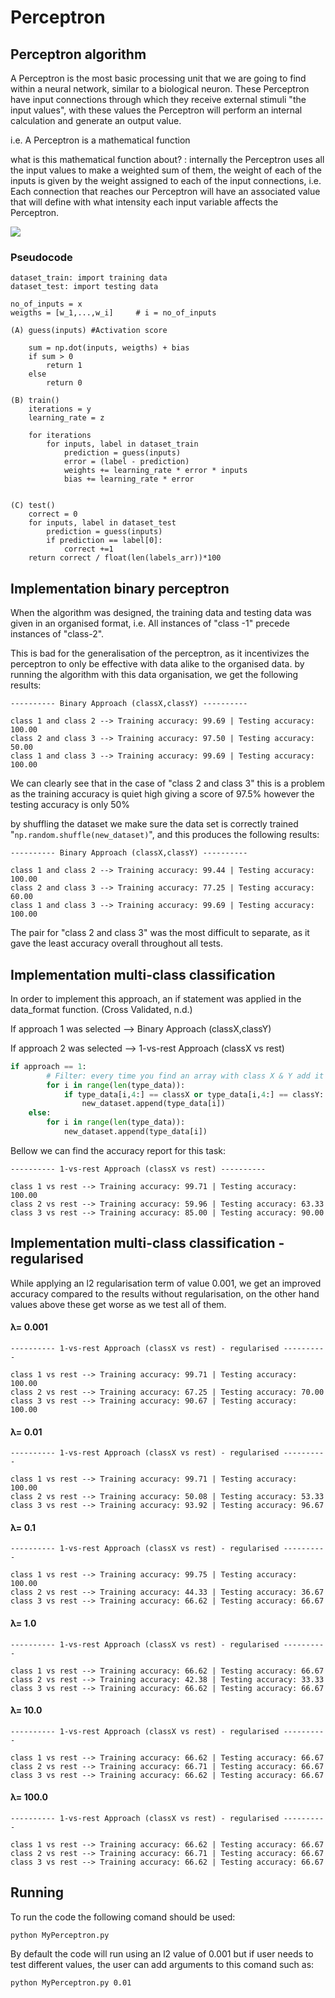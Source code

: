 # Perceptron
## Perceptron algorithm

A Perceptron is the most basic processing unit that we are going to find within a neural network, similar to a biological neuron. These Perceptron have input connections through which they receive external stimuli "the input values", with these values the Perceptron will perform an internal calculation and generate an output value.

i.e. A Perceptron is a mathematical function

what is this mathematical function about? : internally the Perceptron uses all the input values to make a weighted sum of them, the weight of each of the inputs is given by the weight assigned to each of the input connections, i.e. Each connection that reaches our Perceptron will have an associated value that will define with what intensity each input variable affects the Perceptron.

![](https://i.imgur.com/4PZ1jgH.png)



### Pseudocode

```pseudocode
dataset_train: import training data
dataset_test: import testing data

no_of_inputs = x
weigths = [w_1,...,w_i] 	# i = no_of_inputs 

(A) guess(inputs) #Activation score

    sum = np.dot(inputs, weigths) + bias
    if sum > 0
    	return 1
    else
    	return 0
	
(B) train()
	iterations = y
    learning_rate = z
    
    for iterations
    	for inputs, label in dataset_train
    		prediction = guess(inputs)
    		error = (label - prediction)
    		weights += learning_rate * error * inputs
    		bias += learning_rate * error 
    	

(C) test()
	correct = 0
	for inputs, label in dataset_test
		prediction = guess(inputs)
		if prediction == label[0]:
			correct +=1
	return correct / float(len(labels_arr))*100
```



## Implementation binary perceptron

When the algorithm was designed, the training data and testing data was given in an organised format, i.e. All instances of "class -1" precede instances of "class-2". 

This is bad for the generalisation of the perceptron, as it incentivizes the perceptron to only be effective with data alike to the organised data. by running the algorithm with this data organisation, we get the following results:

```
---------- Binary Approach (classX,classY) ----------

class 1 and class 2 --> Training accuracy: 99.69 | Testing accuracy: 100.00
class 2 and class 3 --> Training accuracy: 97.50 | Testing accuracy: 50.00
class 1 and class 3 --> Training accuracy: 99.69 | Testing accuracy: 100.00
```

We can clearly see that in the case of "class 2 and class 3" this is a problem as the training accuracy is quiet high giving a score of 97.5% however the testing accuracy is only  50%

by shuffling the dataset we make sure the data set is correctly trained "`np.random.shuffle(new_dataset)`", and this produces the following results:

```
---------- Binary Approach (classX,classY) ----------

class 1 and class 2 --> Training accuracy: 99.44 | Testing accuracy: 100.00
class 2 and class 3 --> Training accuracy: 77.25 | Testing accuracy: 60.00
class 1 and class 3 --> Training accuracy: 99.69 | Testing accuracy: 100.00
```



The pair for "class 2 and class 3" was the most difficult to separate, as it gave the least accuracy overall throughout all tests.

## Implementation multi-class classification

In order to implement this approach, an if statement was applied in the data_format function. (Cross Validated, n.d.)

If approach 1 was selected --> Binary Approach (classX,classY)

If approach 2 was selected --> 1-vs-rest Approach (classX vs rest)

```python
if approach == 1:
        # Filter: every time you find an array with class X & Y add it to new_dataset_tr
        for i in range(len(type_data)):
            if type_data[i,4:] == classX or type_data[i,4:] == classY:
                new_dataset.append(type_data[i])
    else:
        for i in range(len(type_data)):
            new_dataset.append(type_data[i])
```



Bellow we can find the accuracy report for this task:

```
---------- 1-vs-rest Approach (classX vs rest) ----------

class 1 vs rest --> Training accuracy: 99.71 | Testing accuracy: 100.00
class 2 vs rest --> Training accuracy: 59.96 | Testing accuracy: 63.33
class 3 vs rest --> Training accuracy: 85.00 | Testing accuracy: 90.00
```

## Implementation multi-class classification - regularised

While applying an l2 regularisation term of value 0.001, we get an improved accuracy compared to the results without regularisation, on the other hand values above these get worse as we test all of them.

#### λ= 0.001

```
---------- 1-vs-rest Approach (classX vs rest) - regularised ----------

class 1 vs rest --> Training accuracy: 99.71 | Testing accuracy: 100.00
class 2 vs rest --> Training accuracy: 67.25 | Testing accuracy: 70.00
class 3 vs rest --> Training accuracy: 90.67 | Testing accuracy: 100.00
```



#### λ= 0.01

```
---------- 1-vs-rest Approach (classX vs rest) - regularised ----------

class 1 vs rest --> Training accuracy: 99.71 | Testing accuracy: 100.00
class 2 vs rest --> Training accuracy: 50.08 | Testing accuracy: 53.33
class 3 vs rest --> Training accuracy: 93.92 | Testing accuracy: 96.67
```

#### λ= 0.1

```
---------- 1-vs-rest Approach (classX vs rest) - regularised ----------

class 1 vs rest --> Training accuracy: 99.75 | Testing accuracy: 100.00
class 2 vs rest --> Training accuracy: 44.33 | Testing accuracy: 36.67
class 3 vs rest --> Training accuracy: 66.62 | Testing accuracy: 66.67
```

#### λ= 1.0 

```
---------- 1-vs-rest Approach (classX vs rest) - regularised ----------

class 1 vs rest --> Training accuracy: 66.62 | Testing accuracy: 66.67
class 2 vs rest --> Training accuracy: 42.38 | Testing accuracy: 33.33
class 3 vs rest --> Training accuracy: 66.62 | Testing accuracy: 66.67
```

#### λ= 10.0

```
---------- 1-vs-rest Approach (classX vs rest) - regularised ----------

class 1 vs rest --> Training accuracy: 66.62 | Testing accuracy: 66.67
class 2 vs rest --> Training accuracy: 66.71 | Testing accuracy: 66.67
class 3 vs rest --> Training accuracy: 66.62 | Testing accuracy: 66.67
```

#### λ= 100.0

```
---------- 1-vs-rest Approach (classX vs rest) - regularised ----------

class 1 vs rest --> Training accuracy: 66.62 | Testing accuracy: 66.67
class 2 vs rest --> Training accuracy: 66.71 | Testing accuracy: 66.67
class 3 vs rest --> Training accuracy: 66.62 | Testing accuracy: 66.67
```
## Running

To run the code the following comand should be used:

```python MyPerceptron.py```

By default the code will run using an l2 value of 0.001 but if user needs to test different values, the user can add arguments to this comand such as:

```python MyPerceptron.py 0.01```

